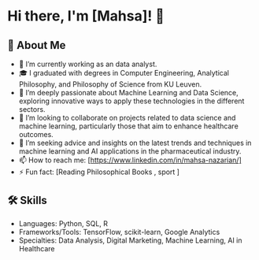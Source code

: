 # Hi there, I'm [Mahsa]! 👋

## 🚀 About Me
- 🔭 I’m currently working as an data analyst.
- 🎓 I graduated with degrees in Computer Engineering, Analytical Philosophy, and Philosophy of Science from KU Leuven.
- 🌱 I’m deeply passionate about Machine Learning and Data Science, exploring innovative ways to apply these technologies in the different sectors.
- 👯 I’m looking to collaborate on projects related to data science and machine learning, particularly those that aim to enhance healthcare outcomes.
- 🤔 I’m seeking advice and insights on the latest trends and techniques in machine learning and AI applications in the pharmaceutical industry.
- 📫 How to reach me:  [https://www.linkedin.com/in/mahsa-nazarian/] 
- ⚡ Fun fact: [Reading  Philosophical Books , sport ]

## 🛠 Skills
- Languages: Python, SQL, R
- Frameworks/Tools: TensorFlow, scikit-learn, Google Analytics
- Specialties: Data Analysis, Digital Marketing, Machine Learning, AI in Healthcare
